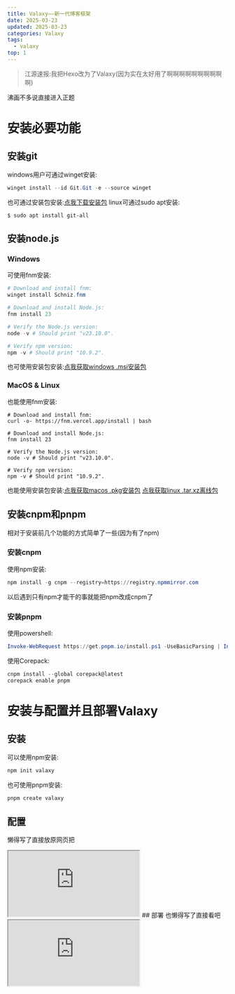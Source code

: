 ```yaml
---
title: Valaxy——新一代博客框架
date: 2025-03-23
updated: 2025-03-23
categories: Valaxy
tags:
  - valaxy
top: 1
---
```

> 江源速报:我把Hexo改为了Valaxy(因为实在太好用了啊啊啊啊啊啊啊啊啊啊)

沸画不多说直接进入正题
# 安装必要功能
## 安装git
windows用户可通过winget安装:
```powershell
winget install --id Git.Git -e --source winget
```
也可通过安装包安装:[点我下载安装包](https://github.com/git-for-windows/git/releases/download/v2.49.0.windows.1/Git-2.49.0-64-bit.exe)
linux可通过sudo apt安装:
```Terminal
$ sudo apt install git-all
```
## 安装node.js
### Windows
可使用fnm安装:
```powershell
# Download and install fnm:
winget install Schniz.fnm

# Download and install Node.js:
fnm install 23

# Verify the Node.js version:
node -v # Should print "v23.10.0".

# Verify npm version:
npm -v # Should print "10.9.2".
```
也可使用安装包安装:[点我获取windows .msi安装包](https://nodejs.org/dist/v23.10.0/node-v23.10.0-x64.msi)
### MacOS & Linux
也能使用fnm安装:
```Terminal
# Download and install fnm:
curl -o- https://fnm.vercel.app/install | bash

# Download and install Node.js:
fnm install 23

# Verify the Node.js version:
node -v # Should print "v23.10.0".

# Verify npm version:
npm -v # Should print "10.9.2".
```
也能使用安装包安装:[点我获取macos .pkg安装包](https://nodejs.org/dist/v23.10.0/node-v23.10.0.pkg) [点我获取linux .tar.xz离线包](https://nodejs.org/dist/v23.10.0/node-v23.10.0-linux-x64.tar.xz)
## 安装cnpm和pnpm
相对于安装前几个功能的方式简单了一些(因为有了npm)
### 安装cnpm
使用npm安装:
```powershell
npm install -g cnpm --registry=https://registry.npmmirror.com
```
以后遇到只有npm才能干的事就能把npm改成cnpm了
### 安装pnpm
使用powershell:
```powershell
Invoke-WebRequest https://get.pnpm.io/install.ps1 -UseBasicParsing | Invoke-Expression
```
使用Corepack:
```powershell
cnpm install --global corepack@latest
corepack enable pnpm
```
# 安装与配置并且部署Valaxy
## 安装
可以使用npm安装:
```powershell
npm init valaxy
```
也可使用pnpm安装:
```powershell
pnpm create valaxy
```
## 配置
懒得写了直接放原网页把
<iframe src="https://valaxy.site/guide/config"></iframe>
## 部署
也懒得写了直接看吧
<iframe src="https://valaxy.site/guide/deploy"></iframe>
